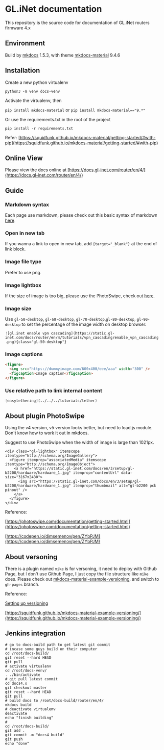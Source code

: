 # GL.iNet documentation

This repository is the source code for documentation of GL.iNet routers firmware 4.x

## Environment 

Build by [mkdocs](https://www.mkdocs.org/) 1.5.3, with theme [mkdocs-material](https://squidfunk.github.io/mkdocs-material/) 9.4.6

## Installation

Create a new python virtualenv

`python3 -m venv docs-venv`

Activate the virtualenv, then

`pip install mkdocs-material` or `pip install mkdocs-material=="9.*" `

Or use the requirements.txt in the root of the project

`pip install -r requirements.txt`

Refer: [https://squidfunk.github.io/mkdocs-material/getting-started/#with-pip](https://squidfunk.github.io/mkdocs-material/getting-started/#with-pip)

## Online View

Please view the docs online at [https://docs.gl-inet.com/router/en/4/](https://docs.gl-inet.com/router/en/4/)

## Guide

### Markdown syntax

Each page use markdown, please check out this basic syntax of markdown [here](https://www.markdownguide.org/basic-syntax/).

### Open in new tab

If you wanna a link to open in new tab, add `{target="_blank"}` at the end of link block.

### Image file type

Prefer to use png.

### Image lightbox

If the size of image is too big, please use the PhotoSwipe, check out [here](#about-plugin-photoswipe).

### Image size

Use `gl-50-desktop`, `gl-60-desktop`, `gl-70-desktop`,`gl-80-desktop`, `gl-90-desktop` to set the percentage of the image width on desktop browser.

`![gl.inet enable vpn cascading](https://static.gl-inet.com/docs/router/en/4/tutorials/vpn_cascading/enable_vpn_cascading.png){class="gl-50-desktop"}`

### Image captions

```html
<figure>
  <img src="https://dummyimage.com/600x400/eee/aaa" width="300" />
  <figcaption>Image caption</figcaption>
</figure>
```

### Use relative path to link internal content

```
[easytethering](../../../tutorials/tether)
```

## About plugin PhotoSwipe

Using the v4 version, v5 version looks better, but need to load js module. Don't know how to work it out in mkdocs.

Suggest to use PhotoSwipe when the width of image is large than 1021px.

```
<div class="gl-lightbox" itemscope itemtype="http://schema.org/ImageGallery">
  <figure itemprop="associatedMedia" itemscope itemtype="http://schema.org/ImageObject">
    <a href="https://static.gl-inet.com/docs/en/3/setup/gl-b2200/hardware/hardware_1.jpg" itemprop="contentUrl" data-size="3167x2480">
      <img src="https://static.gl-inet.com/docs/en/3/setup/gl-b2200/hardware/hardware_1.jpg" itemprop="thumbnail" alt="gl-b2200 pcb pinout" />
    </a>
  </figure>
</div>
```

Reference:

[https://photoswipe.com/documentation/getting-started.html](https://photoswipe.com/documentation/getting-started.html)

[https://codepen.io/dimsemenov/pen/ZYbPJM](https://codepen.io/dimsemenov/pen/ZYbPJM)

## About versoning

There is a plugin named `mike` is for versoning, it need to deploy with Github Page, but I don't use Github Page, I just copy the file structure like `mike` does. Please check out [mkdocs-material-example-versioning](https://github.com/squidfunk/mkdocs-material-example-versioning), and switch to `gh-pages` branch.

Reference:

[Setting up versioning](https://squidfunk.github.io/mkdocs-material/setup/setting-up-versioning/)

[https://squidfunk.github.io/mkdocs-material-example-versioning/](https://squidfunk.github.io/mkdocs-material-example-versioning/)

## Jenkins integration

```
# go to docs-build path to get latest git commit
# incase some guys build on their computer
cd /root/docs-build/
git reset --hard HEAD
git pull
# activate virtualenv
cd /root/docs-venv/
. ./bin/activate
# git pull latest commit
cd docs4.x
git checkout master
git reset --hard HEAD
git pull
# build docs to /root/docs-build/router/en/4/
mkdocs build
# deactivate virtualenv
deactivate
echo "finish building"
#
cd /root/docs-build/
git add .
git commit -m "docs4 build"
git push
echo "done"
```
